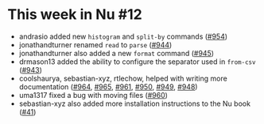 # This week in Nu #12

- andrasio added new `histogram` and `split-by` commands ([#954](https://github.com/nushell/nushell/pull/954))
- jonathandturner renamed `read` to `parse` ([#944](https://github.com/nushell/nushell/pull/944))
- jonathandturner also added a new `format` command ([#945](https://github.com/nushell/nushell/pull/945))
- drmason13 added the ability to configure the separator used in `from-csv` ([#943](https://github.com/nushell/nushell/pull/943))
- coolshaurya, sebastian-xyz, rtlechow, helped with writing more documentation ([#964](https://github.com/nushell/nushell/pull/964), [#965](https://github.com/nushell/nushell/pull/965), [#961](https://github.com/nushell/nushell/pull/961), [#950](https://github.com/nushell/nushell/pull/950), [#949](https://github.com/nushell/nushell/pull/949), [#948](https://github.com/nushell/nushell/pull/948))
- uma1317 fixed a bug with moving files ([#960](https://github.com/nushell/nushell/pull/960))
- sebastian-xyz also added more installation instructions to the Nu book ([#41](https://github.com/nushell/book/pull/41))